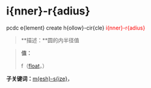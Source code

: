 # i{nner}-r{adius}
pcdc e{lement} create h{ollow}-cir{cle} <span style='color: red;'>i{nner}-r{adius}</span>
> **描述：**圆的内半径值

> 
> **值：**
> 
> f（[float](数据类型/float/)，）

**子关键词：**[m{esh}-s{ize}](e{lement}/create/h{ollow}-cir{cle}/i{nner}-r{adius}/m{esh}-s{ize}/)，
